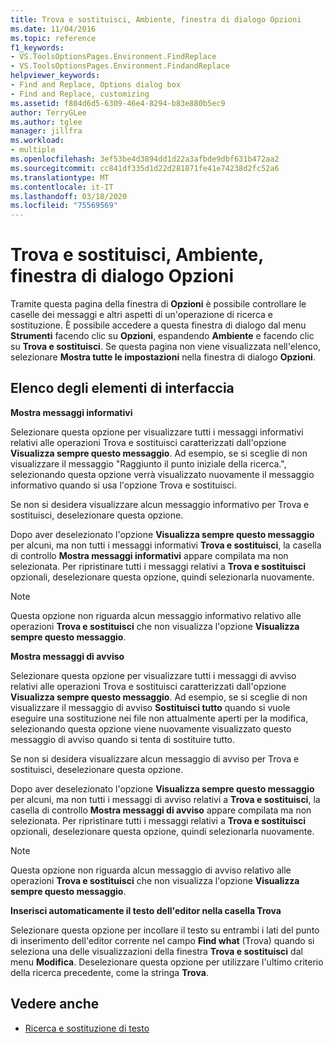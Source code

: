 ```yaml
---
title: Trova e sostituisci, Ambiente, finestra di dialogo Opzioni
ms.date: 11/04/2016
ms.topic: reference
f1_keywords:
- VS.ToolsOptionsPages.Environment.FindReplace
- VS.ToolsOptionsPages.Environment.FindandReplace
helpviewer_keywords:
- Find and Replace, Options dialog box
- Find and Replace, customizing
ms.assetid: f804d6d5-6309-46e4-8294-b83e880b5ec9
author: TerryGLee
ms.author: tglee
manager: jillfra
ms.workload:
- multiple
ms.openlocfilehash: 3ef53be4d3894dd1d22a3afbde9dbf631b472aa2
ms.sourcegitcommit: cc841df335d1d22d281871fe41e74238d2fc52a6
ms.translationtype: MT
ms.contentlocale: it-IT
ms.lasthandoff: 03/18/2020
ms.locfileid: "75569569"
---
```

# <a name="find-and-replace-environment-options-dialog-box"></a>Trova e sostituisci, Ambiente, finestra di dialogo Opzioni

Tramite questa pagina della finestra di **Opzioni** è possibile controllare le caselle dei messaggi e altri aspetti di un'operazione di ricerca e sostituzione. È possibile accedere a questa finestra di dialogo dal menu **Strumenti** facendo clic su **Opzioni**, espandendo **Ambiente** e facendo clic su **Trova e sostituisci**. Se questa pagina non viene visualizzata nell'elenco, selezionare **Mostra tutte le impostazioni** nella finestra di dialogo **Opzioni**.

## <a name="uielement-list"></a>Elenco degli elementi di interfaccia

**Mostra messaggi informativi**

Selezionare questa opzione per visualizzare tutti i messaggi informativi relativi alle operazioni Trova e sostituisci caratterizzati dall'opzione **Visualizza sempre questo messaggio**. Ad esempio, se si sceglie di non visualizzare il messaggio "Raggiunto il punto iniziale della ricerca.", selezionando questa opzione verrà visualizzato nuovamente il messaggio informativo quando si usa l'opzione Trova e sostituisci.

Se non si desidera visualizzare alcun messaggio informativo per Trova e sostituisci, deselezionare questa opzione.

Dopo aver deselezionato l'opzione **Visualizza sempre questo messaggio** per alcuni, ma non tutti i messaggi informativi **Trova e sostituisci**, la casella di controllo **Mostra messaggi informativi** appare compilata ma non selezionata. Per ripristinare tutti i messaggi relativi a **Trova e sostituisci** opzionali, deselezionare questa opzione, quindi selezionarla nuovamente.

> [!NOTE]
> Questa opzione non riguarda alcun messaggio informativo relativo alle operazioni **Trova e sostituisci** che non visualizza l'opzione **Visualizza sempre questo messaggio**.

**Mostra messaggi di avviso**

Selezionare questa opzione per visualizzare tutti i messaggi di avviso relativi alle operazioni Trova e sostituisci caratterizzati dall'opzione **Visualizza sempre questo messaggio**. Ad esempio, se si sceglie di non visualizzare il messaggio di avviso **Sostituisci tutto** quando si vuole eseguire una sostituzione nei file non attualmente aperti per la modifica, selezionando questa opzione viene nuovamente visualizzato questo messaggio di avviso quando si tenta di sostituire tutto.

Se non si desidera visualizzare alcun messaggio di avviso per Trova e sostituisci, deselezionare questa opzione.

Dopo aver deselezionato l'opzione **Visualizza sempre questo messaggio** per alcuni, ma non tutti i messaggi di avviso relativi a **Trova e sostituisci**, la casella di controllo **Mostra messaggi di avviso** appare compilata ma non selezionata. Per ripristinare tutti i messaggi relativi a **Trova e sostituisci** opzionali, deselezionare questa opzione, quindi selezionarla nuovamente.

> [!NOTE]
> Questa opzione non riguarda alcun messaggio di avviso relativo alle operazioni **Trova e sostituisci** che non visualizza l'opzione **Visualizza sempre questo messaggio**.

**Inserisci automaticamente il testo dell'editor nella casella Trova**

Selezionare questa opzione per incollare il testo su entrambi i lati del punto di inserimento dell'editor corrente nel campo **Find what** (Trova) quando si seleziona una delle visualizzazioni della finestra **Trova e sostituisci** dal menu **Modifica**. Deselezionare questa opzione per utilizzare l'ultimo criterio della ricerca precedente, come la stringa **Trova**.

## <a name="see-also"></a>Vedere anche

- [Ricerca e sostituzione di testo](../../ide/finding-and-replacing-text.md)
